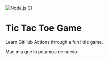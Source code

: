 ![Node.js CI](https://github.com/einarvelez/github-actions-course-template/workflows/Node.js%20CI/badge.svg)

# Tic Tac Toe Game

Learn GitHub Actions through a fun little game.

Mae mia que lo petamos de nuevo
